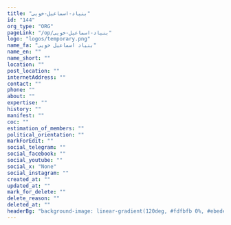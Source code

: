 ```yaml
---
title: "بنیاد-اسماعیل-خویی"
id: "144"
org_type: "ORG"
pageLink: "/op/بنیاد-اسماعیل-خویی"
logo: "logos/temporary.png"
name_fa: "بنیاد اسماعیل خویی"
name_en: ""
name_short: ""
location: ""
post_location: ""
internetAddress: ""
contact: ""
phone: ""
about: ""
expertise: ""
history: ""
manifest: ""
coc: ""
estimation_of_members: ""
political_orientation: ""
markForEdit: ""
social_telegram: ""
social_facebook: ""
social_youtube: ""
social_x: "None"
social_instagram: ""
created_at: ""
updated_at: ""
mark_for_delete: ""
delete_reason: ""
deleted_at: ""
headerBg: "background-image: linear-gradient(120deg, #fdfbfb 0%, #ebedee 100%);"
---
```


